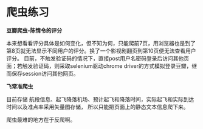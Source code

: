 # 爬虫练习
**豆瓣爬虫-陈情令的评分**

本来想看看评分具体是如何变化，但不知为何，只能爬前7页，用浏览器也是到了第8页就无法显示不同用户的评分。换了一个影视剧翻页到第10页便无法查看用户评分。
目前，不触发验证码的情况下，直接post用户名密码登录后访问其他页面；若触发验证码，则采取selenium驱动chrome driver的方式模拟登录豆瓣，继而保存session访问其他网页。

**飞常准爬虫**

目前存储 航段信息、起飞降落机场、预计起飞和降落时间，实际起飞和实际到达时间以及准点率采用矢量图存储，
所以只能把页面上的静态文本信息爬下来。

爬虫最难的地方在于反爬啊。
